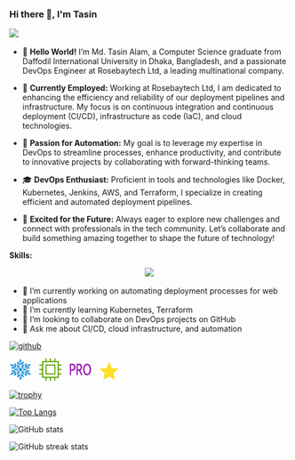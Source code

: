 ### Hi there 👋, I'm Tasin
![](https://i.imgur.com/SQXDeat.jpg)

- 👋 **Hello World!** I’m Md. Tasin Alam, a Computer Science graduate from Daffodil International University in Dhaka, Bangladesh, and a passionate DevOps Engineer at Rosebaytech Ltd, a leading multinational company.

- 🚀 **Currently Employed:** Working at Rosebaytech Ltd, I am dedicated to enhancing the efficiency and reliability of our deployment pipelines and infrastructure. My focus is on continuous integration and continuous deployment (CI/CD), infrastructure as code (IaC), and cloud technologies.

- 🌟 **Passion for Automation:** My goal is to leverage my expertise in DevOps to streamline processes, enhance productivity, and contribute to innovative projects by collaborating with forward-thinking teams.

- 🎓 **DevOps Enthusiast:** Proficient in tools and technologies like Docker, Kubernetes, Jenkins, AWS, and Terraform, I specialize in creating efficient and automated deployment pipelines.

- 🚀 **Excited for the Future:** Always eager to explore new challenges and connect with professionals in the tech community. Let’s collaborate and build something amazing together to shape the future of technology!

**Skills:** <p align="center">
  <a href="https://skillicons.dev">
    <img src="https://skillicons.dev/icons?i=git,linux,docker,kubernetes,jenkins,aws,terraform,python,bash,ansible" />
  </a>
</p>

- 🔭 I’m currently working on automating deployment processes for web applications 
- 🌱 I’m currently learning Kubernetes, Terraform 
- 👯 I’m looking to collaborate on DevOps projects on GitHub 
- 💬 Ask me about CI/CD, cloud infrastructure, and automation 

[<img src='https://cdn.jsdelivr.net/npm/simple-icons@3.0.1/icons/github.svg' alt='github' height='40'>](https://github.com/Tasin007)  

<a href='https://archiveprogram.github.com/'><img src='https://raw.githubusercontent.com/acervenky/animated-github-badges/master/assets/acbadge.gif' width='40' height='40'></a> <a href='https://docs.github.com/en/developers'><img src='https://raw.githubusercontent.com/acervenky/animated-github-badges/master/assets/devbadge.gif' width='40' height='40'></a> <a href='https://github.com/pricing'><img src='https://raw.githubusercontent.com/acervenky/animated-github-badges/master/assets/pro.gif' width='40' height='40'></a> <a href='https://stars.github.com/'><img src='https://raw.githubusercontent.com/acervenky/animated-github-badges/master/assets/starbadge.gif' width='35' height='35'></a> 

[![trophy](https://github-profile-trophy.vercel.app/?username=Tasin007)](https://github.com/ryo-ma/github-profile-trophy)

[![Top Langs](https://github-readme-stats.vercel.app/api/top-langs/?username=Tasin007)](https://github.com/anuraghazra/github-readme-stats)

![GitHub stats](https://github-readme-stats.vercel.app/api?username=Tasin007&show_icons=true&count_private=true)  

![GitHub streak stats](https://streak-stats.demolab.com/?user=Tasin007)  
